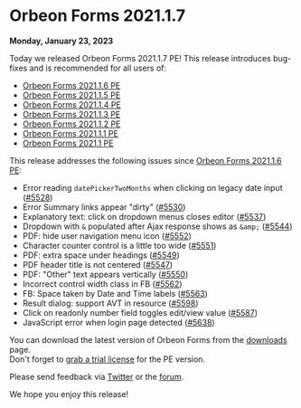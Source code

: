 # Orbeon Forms 2021.1.7

__Monday, January 23, 2023__

Today we released Orbeon Forms 2021.1.7 PE! This release introduces bug-fixes and is recommended for all users of:

- [Orbeon Forms 2021.1.6 PE](orbeon-forms-2021.1.6.md)
- [Orbeon Forms 2021.1.5 PE](orbeon-forms-2021.1.5.md)
- [Orbeon Forms 2021.1.4 PE](orbeon-forms-2021.1.4.md)
- [Orbeon Forms 2021.1.3 PE](orbeon-forms-2021.1.3.md)
- [Orbeon Forms 2021.1.2 PE](orbeon-forms-2021.1.2.md)
- [Orbeon Forms 2021.1.1 PE](orbeon-forms-2021.1.1.md)
- [Orbeon Forms 2021.1 PE](orbeon-forms-2021.1.md)

This release addresses the following issues since [Orbeon Forms 2021.1.6 PE](orbeon-forms-2021.1.6.md):

- Error reading `datePickerTwoMonths` when clicking on legacy date input ([\#5528](https://github.com/orbeon/orbeon-forms/issues/5528))
- Error Summary links appear "dirty" ([\#5530](https://github.com/orbeon/orbeon-forms/issues/5530))
- Explanatory text: click on dropdown menus closes editor ([\#5537](https://github.com/orbeon/orbeon-forms/issues/5537))
- Dropdown with `&` populated after Ajax response shows as `&amp;` ([\#5544](https://github.com/orbeon/orbeon-forms/issues/5544))
- PDF: hide user navigation menu icon ([\#5552](https://github.com/orbeon/orbeon-forms/issues/5552))
- Character counter control is a little too wide ([\#5551](https://github.com/orbeon/orbeon-forms/issues/5551))
- PDF: extra space under headings ([\#5549](https://github.com/orbeon/orbeon-forms/issues/5549))
- PDF header title is not centered ([\#5547](https://github.com/orbeon/orbeon-forms/issues/5547))
- PDF: "Other" text appears vertically ([\#5550](https://github.com/orbeon/orbeon-forms/issues/5550))
- Incorrect control width class in FB ([\#5562](https://github.com/orbeon/orbeon-forms/issues/5562))
- FB: Space taken by Date and Time labels ([\#5563](https://github.com/orbeon/orbeon-forms/issues/5563))
- Result dialog: support AVT in resource ([\#5598](https://github.com/orbeon/orbeon-forms/issues/5598))
- Click on readonly number field toggles edit/view value ([\#5587](https://github.com/orbeon/orbeon-forms/issues/5587))
- JavaScript error when login page detected ([\#5638](https://github.com/orbeon/orbeon-forms/issues/5638))

You can download the latest version of Orbeon Forms from the [downloads](https://www.orbeon.com/download) page.  
Don't forget to [grab a trial license](https://prod.orbeon.com/prod/fr/orbeon/register/new) for the PE version.

Please send feedback via [Twitter](https://twitter.com/orbeon) or the [forum](https://www.orbeon.com/community).

We hope you enjoy this release!
